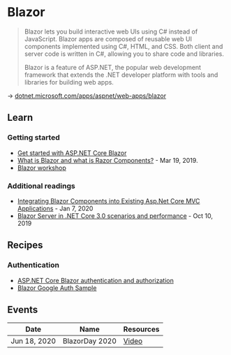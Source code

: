 # Blazor

> Blazor lets you build interactive web UIs using C# instead of JavaScript. Blazor apps are composed of reusable web UI components implemented using C#, HTML, and CSS. Both client and server code is written in C#, allowing you to share code and libraries.
>
> Blazor is a feature of ASP.NET, the popular web development framework that extends the .NET developer platform with tools and libraries for building web apps.

→ [dotnet.microsoft.com/apps/aspnet/web-apps/blazor](https://dotnet.microsoft.com/apps/aspnet/web-apps/blazor)

## Learn

### Getting started

* [Get started with ASP.NET Core Blazor](https://docs.microsoft.com/en-us/aspnet/core/blazor/get-started)
* [What is Blazor and what is Razor Components?](https://www.hanselman.com/blog/WhatIsBlazorAndWhatIsRazorComponents.aspx) - Mar 19, 2019.
* [Blazor workshop](https://github.com/dotnet-presentations/blazor-workshop)

### Additional readings

* [Integrating Blazor Components into Existing Asp.Net Core MVC Applications](https://medium.com/@waelkdouh/integrating-blazor-components-into-existing-asp-net-core-mvc-applications-b1a2aec4ac1f) - Jan 7, 2020
* [Blazor Server in .NET Core 3.0 scenarios and performance](https://devblogs.microsoft.com/aspnet/blazor-server-in-net-core-3-0-scenarios-and-performance/) - Oct 10, 2019

## Recipes

### Authentication

* [ASP.NET Core Blazor authentication and authorization](https://docs.microsoft.com/en-us/aspnet/core/blazor/security/)
* [Blazor Google Auth Sample](https://github.com/javiercn/BlazorGoogleAuthSample)

## Events

Date | Name | Resources
---- | ---- | ---------
Jun 18, 2020 | BlazorDay 2020 | [Video](https://www.youtube.com/watch?v=XoizucRjxgU&feature=youtu.be)
